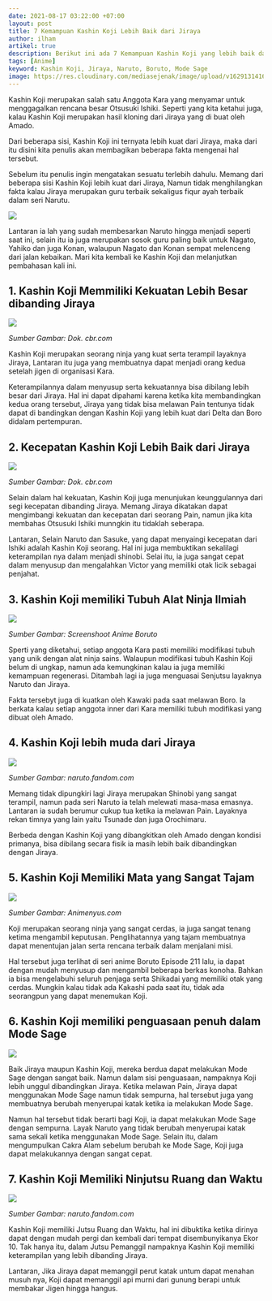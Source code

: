 ```yaml
---
date: 2021-08-17 03:22:00 +07:00
layout: post
title: 7 Kemampuan Kashin Koji Lebih Baik dari Jiraya
author: ilham
artikel: true
description: Berikut ini ada 7 Kemampuan Kashin Koji yang lebih baik dari Jiraya, Mulai dari Kecepatan hingga Mode Sage yang sempurna.
tags: [Anime]
keyword: Kashin Koji, Jiraya, Naruto, Boruto, Mode Sage
image: https://res.cloudinary.com/mediasejenak/image/upload/v1629131416/20210816_232152_0000_re2uvt.jpg
---
```

Kashin Koji merupakan salah satu Anggota Kara yang menyamar untuk menggagalkan rencana besar Otsusuki Ishiki. Seperti yang kita ketahui juga, kalau Kashin Koji merupakan hasil kloning dari Jiraya yang di buat oleh Amado.

Dari beberapa sisi, Kashin Koji ini ternyata lebih kuat dari Jiraya, maka dari itu disini kita penulis akan membagikan beberapa fakta mengenai hal tersebut.

Sebelum itu penulis ingin mengatakan sesuatu terlebih dahulu. Memang dari beberapa sisi Kashin Koji lebih kuat dari Jiraya, Namun tidak menghilangkan fakta kalau Jiraya merupakan guru terbaik sekaligus fiqur ayah terbaik dalam seri Narutu.

<img src="https://res.cloudinary.com/mediasejenak/image/upload/v1629131416/20210816_232152_0000_re2uvt.jpg"/>

Lantaran ia lah yang sudah membesarkan Naruto hingga menjadi seperti saat ini, selain itu ia juga merupakan sosok guru paling baik untuk Nagato, Yahiko dan juga Konan, walaupun Nagato dan Konan sempat melenceng dari jalan kebaikan. Mari kita kembali ke Kashin Koji dan melanjutkan pembahasan kali ini.

## 1. Kashin Koji Memmiliki Kekuatan Lebih Besar dibanding Jiraya

<img src="https://static1.cbrimages.com/wordpress/wp-content/uploads/2019/11/Konohamaru-vs-Kashin-Koji.jpg"/>

<i>Sumber Gambar: Dok. cbr.com</i>

Kashin Koji merupakan seorang ninja yang kuat serta terampil layaknya Jiraya, Lantaran itu juga yang membuatnya dapat menjadi orang kedua setelah jigen di organisasi Kara.

Keterampilannya dalam menyusup serta kekuatannya bisa dibilang lebih besar dari Jiraya. Hal ini dapat dipahami karena ketika kita membandingkan kedua orang tersebut, Jiraya yang tidak bisa melawan Pain tentunya tidak dapat di bandingkan dengan Kashin Koji yang lebih kuat dari Delta dan Boro didalam pertempuran.

## 2. Kecepatan Kashin Koji Lebih Baik dari Jiraya

<img src="https://static3.cbrimages.com/wordpress/wp-content/uploads/2019/04/Koji-Kashin-2.jpg"/>

<i>Sumber Gambar: Dok. cbr.com</i>

Selain dalam hal kekuatan, Kashin Koji juga menunjukan keunggulannya dari segi kecepatan dibanding Jiraya. Memang Jiraya dikatakan dapat mengimbangi kekuatan dan kecepatan dari seorang Pain, namun jika kita membahas Otsusuki Ishiki munngkin itu tidaklah seberapa.

Lantaran, Selain Naruto dan Sasuke, yang dapat menyaingi kecepatan dari Ishiki adalah Kashin Koji seorang. Hal ini juga membuktikan sekalilagi keterampilan nya dalam menjadi shinobi. Selai itu, ia juga sangat cepat dalam menyusup dan mengalahkan Victor yang memiliki otak licik sebagai penjahat.

## 3. Kashin Koji memiliki Tubuh Alat Ninja Ilmiah

<img src="https://static0.cbrimages.com/wordpress/wp-content/uploads/2021/02/Koji-Kashin.png"/>

<i>Sumber Gambar: Screenshoot Anime Boruto</i>

Sperti yang diketahui, setiap anggota Kara pasti memiliki modifikasi tubuh yang unik dengan alat ninja sains. Walaupun modifikasi tubuh Kashin Koji belum di ungkap, namun ada kemungkinan kalau ia juga memiliki kemampuan regenerasi. Ditambah lagi ia juga menguasai Senjutsu layaknya Naruto dan Jiraya.

Fakta tersebyt juga di kuatkan oleh Kawaki pada saat melawan Boro. Ia berkata kalau setiap anggota inner dari Kara memiliki tubuh modifikasi yang dibuat oleh Amado.

## 4. Kashin Koji lebih muda dari Jiraya

<img src="https://static.wikia.nocookie.net/naruto/images/0/08/Koji_Kashin_Parte_III_Manga.png/revision/latest?cb=20180108195642&path-prefix=es"/>

<i>Sumber Gambar: naruto.fandom.com</i>

Memang tidak dipungkiri lagi Jiraya merupakan Shinobi yang sangat terampil, namun pada seri Naruto ia telah melewati masa-masa emasnya. Lantaran ia sudah berumur cukup tua ketika ia melawan Pain. Layaknya rekan timnya yang lain yaitu Tsunade dan juga Orochimaru.

Berbeda dengan Kashin Koji yang dibangkitkan oleh Amado dengan kondisi primanya, bisa dibilang secara fisik ia masih lebih baik dibandingkan dengan Jiraya.

## 5. Kashin Koji Memiliki Mata yang Sangat Tajam

<img src="https://1.bp.blogspot.com/-MNRKQFRh2mk/XsIjbAW09ZI/AAAAAAAALVo/8JR1KulCVkIPhcg-i7WSWrfWn6VygayVwCLcBGAsYHQ/s1600/1.jpg"/>

<i>Sumber Gambar: Animenyus.com</i>

Koji merupakan seorang ninja yang sangat cerdas, ia juga sangat tenang ketima mengambil keputusan. Penglihatannya yang tajam membuatnya dapat menentujan jalan serta rencana terbaik dalam menjalani misi.

Hal tersebut juga terlihat di seri anime Boruto Episode 211 lalu, ia dapat dengan mudah menyusup dan mengambil beberapa berkas konoha. Bahkan ia bisa mengelabuhi seluruh penjaga serta Shikadai yang memiliki otak yang cerdas. Mungkin kalau tidak ada Kakashi pada saat itu, tidak ada seorangpun yang dapat menemukan Koji.

## 6. Kashin Koji memiliki penguasaan penuh dalam Mode Sage

<img src="https://res.cloudinary.com/mediasejenak/image/upload/v1629131415/20210816_232152_0001_tfgjyo.jpg"/>

Baik Jiraya maupun Kashin Koji, mereka berdua dapat melakukan Mode Sage dengan sangat baik. Namun dalam sisi penguasaan, nampaknya Koji lebih unggul dibandingkan Jiraya. Ketika melawan Pain, Jiraya dapat menggunakan Mode Sage namun tidak sempurna, hal tersebut juga yang membuatnya berubah menyerupai katak ketika ia melakukan Mode Sage.

Namun hal tersebut tidak berarti bagi Koji, ia dapat melakukan Mode Sage dengan sempurna. Layak Naruto yang tidak berubah menyerupai katak sama sekali ketika menggunakan Mode Sage. Selain itu, dalam mengumpulkan Cakra Alam sebelum berubah ke Mode Sage, Koji juga dapat melakukannya dengan sangat cepat.

## 7. Kashin Koji Memiliki Ninjutsu Ruang dan Waktu

<img src="https://static.wikia.nocookie.net/naruto/images/b/b0/Kashin_Koji_HD.png/revision/latest?cb=20210621005805&path-prefix=es"/>

<i>Sumber Gambar: naruto.fandom.com</i>

Kashin Koji memiliki Jutsu Ruang dan Waktu, hal ini dibuktika ketika dirinya dapat dengan mudah pergi dan kembali dari tempat disembunyikanya Ekor 10. Tak hanya itu, dalam Jutsu Pemanggil nampaknya Kashin Koji memiliki keterampilan yang lebih dibanding Jiraya.

Lantaran, Jika Jiraya dapat memanggil perut katak untum dapat menahan musuh nya, Koji dapat memanggil api murni dari gunung berapi untuk membakar Jigen hingga hangus.
